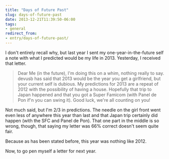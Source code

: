 ```yaml
---
title: "Days of Future Past"
slug: days-of-future-past
date: 2013-12-21T11:39:50-06:00
tags:
- general
redirect_from:
- entry/days-of-future-past/
---
```

I don't entirely recall why, but last year I sent my one-year-in-the-future self a note with what I predicted would be my life in 2013. Yesterday, I received that letter.

> Dear Me (in the future),
> I'm doing this on a whim, nothing really to say. devusb has said that 2013 would be the year you get a girlfriend, but your current self is dubious. My predictions for 2013 are a repeat of 2012 with the possibility of having a house. Hopefully that trip to Japan happened and that you got a Super Famicom (with Panel de Pon if'n you can swing it). Good luck, we're all counting on you!

Not much said, but I'm 2/3 in predictions. The needle on the girl front went even less of anywhere this year than last and that Japan trip certainly did happen (with the SFC and Panel de Pon). That one part in the middle is so wrong, though, that saying my letter was 66% correct doesn't seem quite fair.

Because as has been stated before, this year was nothing like 2012.

Now, to go pen myself a letter for next year.
